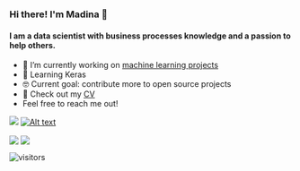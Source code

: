 ### Hi there! I'm Madina 👋 

#### I am a data scientist with business processes knowledge and a passion to help others.
 
- 🔭 I’m currently working on [machine learning projects](https://github.com/madinamarat/machine_learning_projects)
- 🌱 Learning Keras
- 🤓 Current goal: contribute more to open source projects
- 📙 Check out my [CV](https://resume.creddle.io/resume/fj5tarr7xiq)
- Feel free to reach me out! 

[![](https://img.shields.io/badge/LinkedIn-0077B5?style=for-the-badge&logo=linkedin&logoColor=white)](https://www.linkedin.com/in/madinamarat) [![Alt text](https://img.shields.io/badge/Gmail-D14836?style=for-the-badge&logo=gmail&logoColor=white)](mailto:madina.maratovna@gmail.com)


<img align="center" src="https://github-readme-stats.vercel.app/api/top-langs/?username=madinamarat&layout=compact" />
<img align="center" src="https://github-readme-stats.vercel.app/api?username=madinamarat&hide=stars,prs" />

![visitors](https://visitor-badge.glitch.me/badge?page_id=madinamarat)
